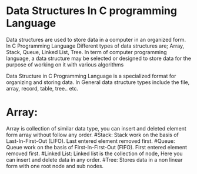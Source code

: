 # Data Structures In C programming Language 

Data structures are used to store data in a computer in an organized form.
In C Programming Language Different types of data structures are; Array, Stack, Queue, Linked List, Tree. In term of computer programming language, a data structure may be selected or designed to store data for the purpose of working on it with various algorithms

Data Structure in C Programming Language is a specialized format for organizing and storing data.
In General data structure types include the file, array, record, table, tree.. etc.

# Array: 
Array is collection of similar data type, you can insert and deleted element form array without follow any order.
#Stack:
Stack work on the basis of Last-In-First-Out (LIFO). Last entered element removed first.
#Queue:
Queue work on the basis of First-In-First-Out (FIFO). First entered element removed first.
#Linked List:
Linked list is the collection of node, Here you can insert and delete data in any order.
#Tree:
Stores data in a non linear form with one root node and sub nodes.
